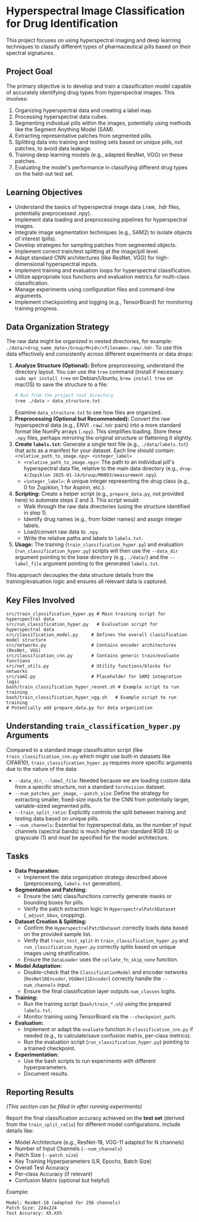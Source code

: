 # Hyperspectral Image Classification for Drug Identification

This project focuses on using hyperspectral imaging and deep learning techniques to classify different types of pharmaceutical pills based on their spectral signatures.

## Project Goal

The primary objective is to develop and train a classification model capable of accurately identifying drug types from hyperspectral images. This involves:
1.  Organizing hyperspectral data and creating a label map.
2.  Processing hyperspectral data cubes.
3.  Segmenting individual pills within the images, potentially using methods like the Segment Anything Model (SAM).
4.  Extracting representative patches from segmented pills.
5.  Splitting data into training and testing sets based on *unique pills*, not patches, to avoid data leakage.
6.  Training deep learning models (e.g., adapted ResNet, VGG) on these patches.
7.  Evaluating the model's performance in classifying different drug types on the held-out test set.

## Learning Objectives

- Understand the basics of hyperspectral image data (.raw, .hdr files, potentially preprocessed .npy).
- Implement data loading and preprocessing pipelines for hyperspectral images.
- Integrate image segmentation techniques (e.g., SAM2) to isolate objects of interest (pills).
- Develop strategies for sampling patches from segmented objects.
- Implement correct train/test splitting at the image/pill level.
- Adapt standard CNN architectures (like ResNet, VGG) for high-dimensional hyperspectral inputs.
- Implement training and evaluation loops for hyperspectral classification.
- Utilize appropriate loss functions and evaluation metrics for multi-class classification.
- Manage experiments using configuration files and command-line arguments.
- Implement checkpointing and logging (e.g., TensorBoard) for monitoring training progress.

## Data Organization Strategy

The raw data might be organized in nested directories, for example: `./data/<drug_name_date>/Group/M<id>/<filename>.raw/.hdr`. To use this data effectively and consistently across different experiments or data drops:

1.  **Analyze Structure (Optional):** Before preprocessing, understand the directory layout. You can use the `tree` command (install if necessary: `sudo apt install tree` on Debian/Ubuntu, `brew install tree` on macOS) to save the structure to a file:
    ```bash
    # Run from the project root directory
    tree ./data > data_structure.txt
    ```
    Examine `data_structure.txt` to see how files are organized.
2.  **Preprocessing (Optional but Recommended):** Convert the raw hyperspectral data (e.g., ENVI `.raw`/`.hdr` pairs) into a more standard format like NumPy arrays (`.npy`). This simplifies loading. Store these `.npy` files, perhaps mirroring the original structure or flattening it slightly.
3.  **Create `labels.txt`:** Generate a single text file (e.g., `./data/labels.txt`) that acts as a manifest for your dataset. Each line should contain:
    `<relative_path_to_image.npy> <integer_label>`
    -   `<relative_path_to_image.npy>`: The path to an individual pill's hyperspectral data file, relative to the main data directory (e.g., `drop-4/Zopiklon 2025-01-14/Group/M0003/measurement.npy`).
    -   `<integer_label>`: A unique integer representing the drug class (e.g., 0 for Zopiklon, 1 for Aspirin, etc.).
4.  **Scripting:** Create a helper script (e.g., `prepare_data.py`, not provided here) to automate steps 2 and 3. This script would:
    -   Walk through the raw data directories (using the structure identified in step 1).
    -   Identify drug names (e.g., from folder names) and assign integer labels.
    -   Load/convert raw data to `.npy`.
    -   Write the relative paths and labels to `labels.txt`.
5.  **Usage:** The training (`train_classification_hyper.py`) and evaluation (`run_classification_hyper.py`) scripts will then use the `--data_dir` argument pointing to the base directory (e.g., `./data/`) and the `--label_file` argument pointing to the generated `labels.txt`.

This approach decouples the data structure details from the training/evaluation logic and ensures all relevant data is captured.

## Key Files Involved

```
src/train_classification_hyper.py # Main training script for hyperspectral data
src/run_classification_hyper.py   # Evaluation script for hyperspectral data
src/classification_model.py     # Defines the overall classification model structure
src/networks.py                 # Contains encoder architectures (ResNet, VGG)
src/classification_cnn.py       # Contains generic train/evaluate functions
src/net_utils.py                # Utility functions/blocks for networks
src/sam2.py                     # Placeholder for SAM2 integration logic
bash/train_classification_hyper_resnet.sh # Example script to run training
bash/train_classification_hyper_vgg.sh   # Example script to run training
# Potentially add prepare_data.py for data organization
```

## Understanding `train_classification_hyper.py` Arguments

Compared to a standard image classification script (like `train_classification_cnn.py` which might use built-in datasets like CIFAR10), `train_classification_hyper.py` requires more specific arguments due to the nature of the data:

-   `--data_dir`, `--label_file`: Needed because we are loading custom data from a specific structure, not a standard `torchvision` dataset.
-   `--num_patches_per_image`, `--patch_size`: Define the strategy for extracting smaller, fixed-size inputs for the CNN from potentially larger, variable-sized segmented pills.
-   `--train_split_ratio`: Explicitly controls the split between training and testing data based on unique pills.
-   `--num_channels`: Essential for hyperspectral data, as the number of input channels (spectral bands) is much higher than standard RGB (3) or grayscale (1) and must be specified for the model architecture.

## Tasks

- **Data Preparation:**
    - Implement the data organization strategy described above (preprocessing, `labels.txt` generation).
- **Segmentation and Patching:**
    - Ensure the `SAM2` class/functions correctly generate masks or bounding boxes for pills.
    - Verify the patch extraction logic in `HyperspectralPatchDataset` (`_adjust_bbox`, cropping).
- **Dataset Creation & Splitting:**
    - Confirm the `HyperspectralPatchDataset` correctly loads data based on the provided sample list.
    - Verify that `train_test_split` in `train_classification_hyper.py` and `run_classification_hyper.py` correctly splits based on unique images using stratification.
    - Ensure the `DataLoader` uses the `collate_fn_skip_none` function.
- **Model Adaptation:**
    - Double-check that the `ClassificationModel` and encoder networks (`ResNet18Encoder`, `VGGNet11Encoder`) correctly handle the `--num_channels` input.
    - Ensure the final classification layer outputs `num_classes` logits.
- **Training:**
    - Run the training script (`bash/train_*.sh`) using the prepared `labels.txt`.
    - Monitor training using TensorBoard via the `--checkpoint_path`.
- **Evaluation:**
    - Implement or adapt the `evaluate` function in `classification_cnn.py` if needed (e.g., to calculate/save confusion matrix, per-class metrics).
    - Run the evaluation script (`run_classification_hyper.py`) pointing to a trained checkpoint.
- **Experimentation:**
    - Use the bash scripts to run experiments with different hyperparameters.
    - Document results.

## Reporting Results

*(This section can be filled in after running experiments)*

Report the final classification accuracy achieved on the **test set** (derived from the `train_split_ratio`) for different model configurations. Include details like:
- Model Architecture (e.g., ResNet-18, VGG-11 adapted for N channels)
- Number of Input Channels (`--num_channels`)
- Patch Size (`--patch_size`)
- Key Training Hyperparameters (LR, Epochs, Batch Size)
- Overall Test Accuracy
- Per-class Accuracy (if relevant)
- Confusion Matrix (optional but helpful)

Example:
```
Model: ResNet-18 (adapted for 256 channels)
Patch Size: 224x224
Test Accuracy: XX.XX%
```